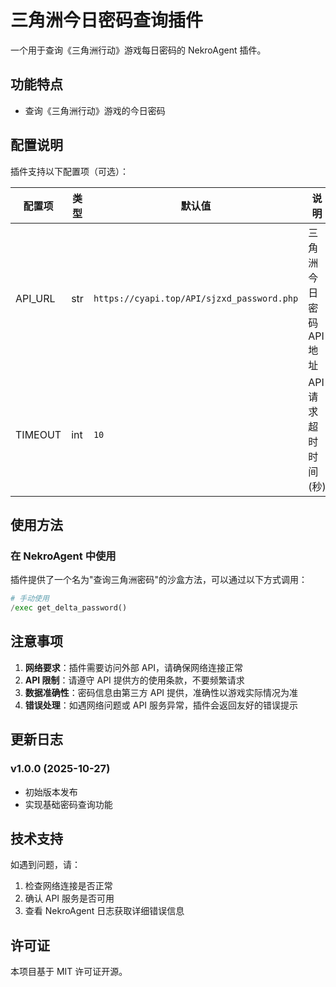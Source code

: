 # 三角洲今日密码查询插件

一个用于查询《三角洲行动》游戏每日密码的 NekroAgent 插件。

## 功能特点

- 查询《三角洲行动》游戏的今日密码

## 配置说明

插件支持以下配置项（可选）：

| 配置项 | 类型 | 默认值 | 说明 |
|--------|------|--------|------|
| API_URL | str | `https://cyapi.top/API/sjzxd_password.php` | 三角洲今日密码API地址 |
| TIMEOUT | int | `10` | API请求超时时间(秒) |

## 使用方法

### 在 NekroAgent 中使用

插件提供了一个名为"查询三角洲密码"的沙盒方法，可以通过以下方式调用：

```python
# 手动使用
/exec get_delta_password()
```

## 注意事项

1. **网络要求**：插件需要访问外部 API，请确保网络连接正常
2. **API 限制**：请遵守 API 提供方的使用条款，不要频繁请求
3. **数据准确性**：密码信息由第三方 API 提供，准确性以游戏实际情况为准
4. **错误处理**：如遇网络问题或 API 服务异常，插件会返回友好的错误提示

## 更新日志

### v1.0.0 (2025-10-27)
-  初始版本发布
-  实现基础密码查询功能

## 技术支持

如遇到问题，请：
1. 检查网络连接是否正常
2. 确认 API 服务是否可用
3. 查看 NekroAgent 日志获取详细错误信息

## 许可证

本项目基于 MIT 许可证开源。